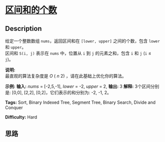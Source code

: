 # [区间和的个数][title]

## Description

给定一个整数数组 `nums`，返回区间和在 `[lower, upper]` 之间的个数，包含 `lower` 和 `upper`。  
区间和 `S(i, j)` 表示在 `nums` 中，位置从 `i` 到 `j` 的元素之和，包含 `i` 和 `j` (`i` ≤ `j`)。

**说明:**  
最直观的算法复杂度是  _O_ ( _n_ 2) ，请在此基础上优化你的算法。

**示例:**
            **输入:** _nums_ = [-2,5,-1], _lower_ = -2, _upper_ = 2,    **输出:** 3     **解释:** 3个区间分别是: [0,0], [2,2], [0,2]，它们表示的和分别为: -2, -1, 2。    


**Tags:** Sort, Binary Indexed Tree, Segment Tree, Binary Search, Divide and Conquer

**Difficulty:** Hard

## 思路

[title]: https://leetcode-cn.com/problems/count-of-range-sum
